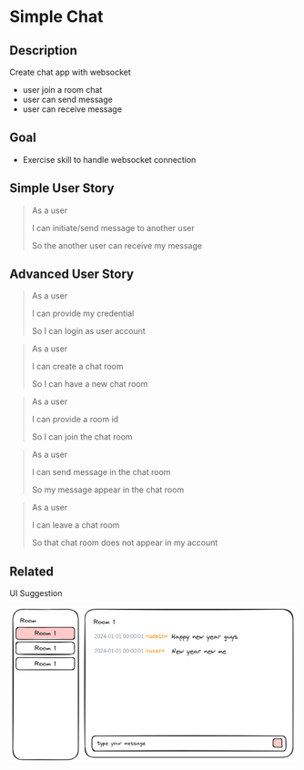 # Simple Chat

## Description

Create chat app with websocket

- user join a room chat
- user can send message
- user can receive message

## Goal

- Exercise skill to handle websocket connection

## Simple User Story

> As a user
>
> I can initiate/send message to another user
>
> So the another user can receive my message

## Advanced User Story

> As a user
>
> I can provide my credential
>
> So I can login as user account

> As a user
>
> I can create a chat room
>
> So I can have a new chat room

> As a user
>
> I can provide a room id
>
> So I can join the chat room

> As a user
>
> I can send message in the chat room
>
> So my message appear in the chat room

> As a user
>
> I can leave a chat room
>
> So that chat room does not appear in my account

## Related

UI Suggestion

![UI Suggestion](./asset/3-chat/ui.excalidraw.png)
